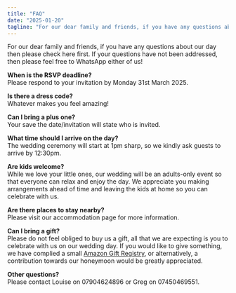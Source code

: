 ```yaml
---
title: "FAQ"
date: "2025-01-20"
tagline: "For our dear family and friends, if you have any questions about our day then please check here first"
---
```


For our dear family and friends, if you have any questions about our day then please check here first.
If your questions have not been addressed, then please feel free to WhatsApp either of us!

**When is the RSVP deadline?**\
Please respond to your invitation by Monday 31st March 2025.

**Is there a dress code?**\
Whatever makes you feel amazing!

**Can I bring a plus one?**\
Your save the date/invitation will state who is invited.

**What time should I arrive on the day?**\
The wedding ceremony will start at 1pm sharp, so we kindly ask guests to arrive by 12:30pm.

**Are kids welcome?**\
While we love your little ones, our wedding will be an adults-only event so that everyone can relax
and enjoy the day. We appreciate you making arrangements ahead of time and leaving the kids at
home so you can celebrate with us.

**Are there places to stay nearby?**\
Please visit our accommodation page for more information.

**Can I bring a gift?**\
Please do not feel obliged to buy us a gift, all that we are expecting is you to celebrate with us on
our wedding day. If you would like to give something, we have complied a small [Amazon Gift Registry](https://www.amazon.co.uk/wedding/registry/1GP5C8HDOXYVD), or alternatively, a contribution towards our honeymoon would be greatly appreciated.

**Other questions?**\
Please contact Louise on 07904624896 or Greg on 07450469551.
